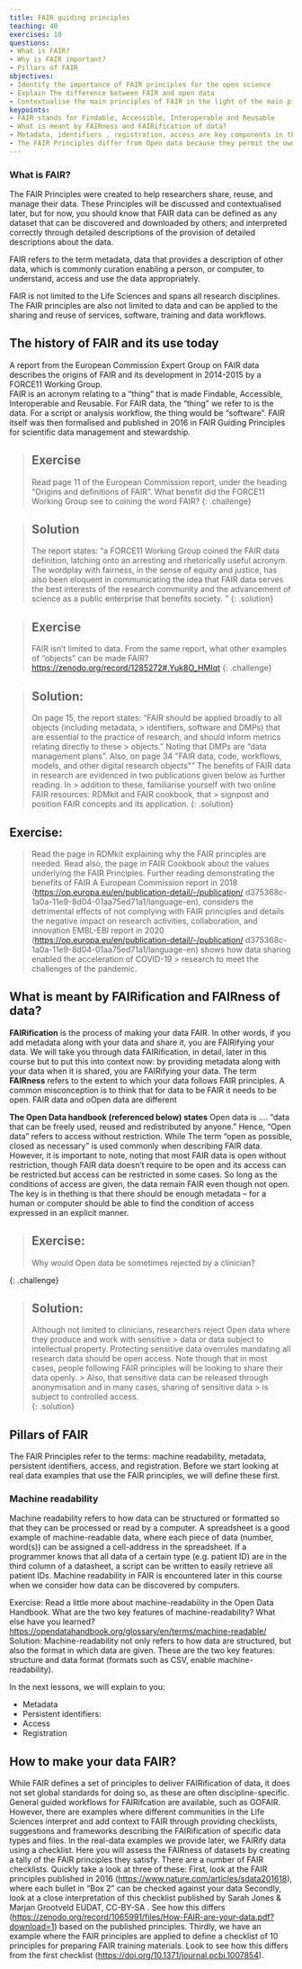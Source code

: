 ```yaml
---
title: FAIR guiding principles
teaching: 40
exercises: 10
questions:
- What is FAIR? 
- Why is FAIR important?
- Pillars of FAIR
objectives:
- Identify the importance of FAIR principles for the open science
- Explain The difference between FAIR and open data
- Contextualise the main principles of FAIR in the light of the main pillars (Identifiers, access, metadata, and registration)
keypoints:
- FAIR stands for Findable, Accessible, Interoperable and Reusable
- What is meant by FAIRness and FAIRification of data?
- Metadata, identifiers , registration, access are key components in the process of FAIRification
- The FAIR Principles differ from Open data because they permit the owner of the data to control access, although as part of this they are required to define methods and instances where data could be accessed
--- 
```

### What is FAIR?
The FAIR Principles were created to help researchers share, reuse, and manage their data. These Principles will be discussed and contextualised later, but for now, you should know that FAIR data can be defined as any dataset that can be discovered and downloaded by others; and interpreted correctly through detailed descriptions of the provision of detailed descriptions about the data.

FAIR refers to the term metadata, data that provides a description of other data, which is commonly curation enabling a person, or computer, to understand, access and use the data appropriately. 
 
FAIR is not limited to the Life Sciences and spans all research disciplines. The FAIR principles are also not limited to data and can be applied to the sharing and reuse of services, software, training and data workflows. 


## The history of FAIR and its use today
A report from the European Commission Expert Group on FAIR data describes the origins of FAIR and its development in 2014-2015 by a FORCE11 Working Group.  
FAIR is an acronym relating to a “thing” that is made Findable, Accessible, Interoperable and Reusable.   For FAIR data, the “thing” we refer to is the data.  For a script or analysis workflow, the thing would be “software”.
FAIR itself was then formalised and published in 2016 in FAIR Guiding Principles for scientific data management and stewardship.

> ## Exercise
> Read page 11 of the European Commission report, under the heading “Origins and definitions of FAIR”.  What 
> benefit did the FORCE11 Working Group see to coining the word FAIR? 
{: .challenge}

> ## Solution
> The report states: “a FORCE11 Working Group coined the FAIR data definition, latching onto an arresting and
> rhetorically useful acronym. The wordplay with fairness, in the sense of equity and justice, has also been 
> eloquent in communicating the idea that FAIR data serves the best interests of the research community and 
> the advancement of science as a public enterprise that benefits society. ”
{: .solution}

> ## Exercise
> FAIR isn’t limited to data. From the same report, what other examples of “objects” can be made FAIR? https://zenodo.org/record/1285272#.Yuk8O_HMIqt
{: .challenge}

> ## Solution:
> On page 15, the report states: “FAIR should be applied broadly to all objects (including metadata, > identifiers, software and
> DMPs) that are essential to the practice of research, and should inform metrics relating directly to these > objects.”  Noting that DMPs are “data management plans”.
> Also, on page 34 "FAIR data, code, workflows, models, and other digital research objects"”
> The benefits of FAIR data in research are evidenced in two publications given below as further reading.  In > addition to these, familiarise yourself with two online FAIR resources: RDMkit and FAIR cookbook, that > signpost and position FAIR concepts and its application.
{: .solution}

## Exercise:
> Read the page in RDMkit explaining why the FAIR principles are needed. 
> Read also, the page in FAIR Cookbook about the values underlying the FAIR Principles.
> Further reading demonstrating the benefits of FAIR
> A European Commission report in 2018 (https://op.europa.eu/en/publication-detail/-/publication/
> d375368c-1a0a-11e9-8d04-01aa75ed71a1/language-en), considers the detrimental effects of not complying with 
> FAIR principles and details the negative impact on research activities, collaboration, and innovation 
> EMBL-EBI report in 2020 (https://op.europa.eu/en/publication-detail/-/publication/
> d375368c-1a0a-11e9-8d04-01aa75ed71a1/language-en) shows how data sharing enabled the acceleration of COVID-19 > research to meet the challenges of the pandemic.
## What is meant by FAIRification and FAIRness of data?
**FAIRification** is the process of making your data FAIR.  In other words, if you add metadata along with your data and share it, you are FAIRifying your data. We will take you through data FAIRification, in detail, later in this course but to put this into context now: by providing metadata along with your data when it is shared, you are FAIRifying your data.
The term **FAIRness** refers to the extent to which your data follows FAIR principles.
A common misconception is to think that for data to be FAIR it needs to be open. FAIR data and oOpen data are different

**The Open Data handbook (referenced below) states**
Open data is …. “data that can be freely used, reused and redistributed by anyone.”
Hence, “Open data” refers to access without restriction.  While The term “open as possible, closed as necessary” is used commonly when describing FAIR data.
However, it is important to note, noting that most FAIR data is open without restriction, though FAIR data doesn’t require to be open and its access can be restricted.but access can be restricted in some cases.  So long as the conditions of access are given, the data remain FAIR even though not open.  The key is in thething is that there should be enough metadata – for a human or computer should be able to find the condition of access expressed in an explicit manner.

> ## Exercise: 
> Why would Open data be sometimes rejected by a clinician?
> 
{: .challenge}
> ## Solution:
> Although not limited to clinicians, researchers reject Open data where they produce and work with sensitive > data or data subject to intellectual property.  Protecting sensitive data overrules mandating all research 
> data should be open access.
> Note though that in most cases, people following FAIR principles will be looking to share their data openly. > Also, that sensitive data can be released through anonymisation and in many cases, sharing of sensitive data > is subject to controlled access.  
{: .solution}

## Pillars of FAIR
The FAIR Principles refer to the terms: machine readability, metadata, persistent identifiers, access, and registration.  Before we start looking at real data examples that use the FAIR principles, we will define these first.
### Machine readability 
Machine readability refers to how data can be structured or formatted so that they can be processed or read by a computer.  A spreadsheet is a good example of machine-readable data, where each piece of data (number, word(s)) can be assigned a cell-address in the spreadsheet.  If a programmer knows that all data of a certain type (e.g. patient ID) are in the third column of a datasheet, a script can be written to easily retrieve all patient IDs.  Machine readability in FAIR is encountered later in this course when we consider how data can be discovered by computers.

Exercise:
Read a little more about machine-readability in the Open Data Handbook.  What are the two key features of machine-readability? What else have you learned? https://opendatahandbook.org/glossary/en/terms/machine-readable/
Solution:
Machine-readability not only refers to how data are structured, but also the format in which data are given.  These are the two key features: structure and data format (formats such as CSV, enable machine-readability).

In the next lessons, we will explain to you:
- Metadata
- Persistent identifiers:
- Access
- Registration

## How to make your data FAIR?
While FAIR defines a set of principles to deliver FAIRification of data, it does not set global standards for doing so, as these are often discipline-specific. General guided workflows for FAIRifcation are available, such as GOFAIR. However, there are examples where different communities in the Life Sciences interpret and add context to FAIR through providing checklists, suggestions and frameworks describing the FAIRification of specific data types and files.
In the real-data examples we provide later, we FAIRify data using a checklist.  Here you will assess the FAIRness of datasets by creating a tally of the FAIR principles they satisfy.
There are a number of FAIR checklists.  Quickly take a look at three of these:
First, look at the FAIR principles published in 2016 (https://www.nature.com/articles/sdata201618), where each bullet in “Box 2” can be checked against your data
Secondly, look at a close interpretation of this checklist published by Sarah Jones & Marjan Grootveld EUDAT, CC-BY-SA .  See how this differs (https://zenodo.org/record/1065991/files/How-FAIR-are-your-data.pdf?download=1) based on the published principles.
Thirdly, we have an example where the FAIR principles are applied to define a checklist of 10 principles for preparing FAIR training materials.  Look to see how this differs from the first checklist (https://doi.org/10.1371/journal.pcbi.1007854).